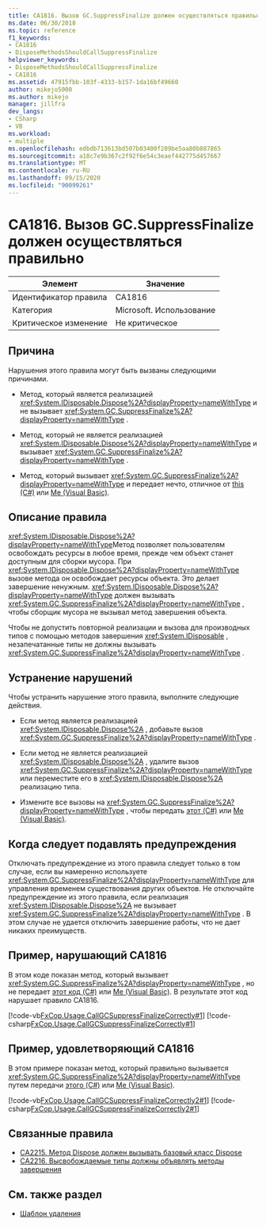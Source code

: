 ```yaml
---
title: CA1816. Вызов GC.SuppressFinalize должен осуществляться правильно
ms.date: 06/30/2018
ms.topic: reference
f1_keywords:
- CA1816
- DisposeMethodsShouldCallSuppressFinalize
helpviewer_keywords:
- DisposeMethodsShouldCallSuppressFinalize
- CA1816
ms.assetid: 47915fbb-103f-4333-b157-1da16bf49660
author: mikejo5000
ms.author: mikejo
manager: jillfra
dev_langs:
- CSharp
- VB
ms.workload:
- multiple
ms.openlocfilehash: edbdb713613bd507b03400f209be5aa80b887865
ms.sourcegitcommit: a18c7e9b367c2f92f6e54c3eaef442775d457667
ms.translationtype: MT
ms.contentlocale: ru-RU
ms.lasthandoff: 09/15/2020
ms.locfileid: "90099261"
---
```

# <a name="ca1816-call-gcsuppressfinalize-correctly"></a>CA1816. Вызов GC.SuppressFinalize должен осуществляться правильно

|Элемент|Значение|
|-|-|
|Идентификатор правила|CA1816|
|Категория|Microsoft. Использование|
|Критическое изменение|Не критическое|

## <a name="cause"></a>Причина

Нарушения этого правила могут быть вызваны следующими причинами.

- Метод, который является реализацией <xref:System.IDisposable.Dispose%2A?displayProperty=nameWithType> и не вызывает <xref:System.GC.SuppressFinalize%2A?displayProperty=nameWithType> .

- Метод, который не является реализацией <xref:System.IDisposable.Dispose%2A?displayProperty=nameWithType> и вызывает <xref:System.GC.SuppressFinalize%2A?displayProperty=nameWithType> .

- Метод, который вызывает <xref:System.GC.SuppressFinalize%2A?displayProperty=nameWithType> и передает нечто, отличное от [this (C#)](/dotnet/csharp/language-reference/keywords/this) или [Me (Visual Basic)](/dotnet/visual-basic/programming-guide/program-structure/me-my-mybase-and-myclass#me).

## <a name="rule-description"></a>Описание правила

<xref:System.IDisposable.Dispose%2A?displayProperty=nameWithType>Метод позволяет пользователям освобождать ресурсы в любое время, прежде чем объект станет доступным для сборки мусора. При <xref:System.IDisposable.Dispose%2A?displayProperty=nameWithType> вызове метода он освобождает ресурсы объекта. Это делает завершение ненужным. <xref:System.IDisposable.Dispose%2A?displayProperty=nameWithType> должен вызывать <xref:System.GC.SuppressFinalize%2A?displayProperty=nameWithType> , чтобы сборщик мусора не вызывал метод завершения объекта.

Чтобы не допустить повторной реализации и вызова для производных типов с помощью методов завершения <xref:System.IDisposable> , незапечатанные типы не должны вызывать <xref:System.GC.SuppressFinalize%2A?displayProperty=nameWithType> .

## <a name="how-to-fix-violations"></a>Устранение нарушений

Чтобы устранить нарушение этого правила, выполните следующие действия.

- Если метод является реализацией <xref:System.IDisposable.Dispose%2A> , добавьте вызов <xref:System.GC.SuppressFinalize%2A?displayProperty=nameWithType> .

- Если метод не является реализацией <xref:System.IDisposable.Dispose%2A> , удалите вызов <xref:System.GC.SuppressFinalize%2A?displayProperty=nameWithType> или переместите его в <xref:System.IDisposable.Dispose%2A> реализацию типа.

- Измените все вызовы на <xref:System.GC.SuppressFinalize%2A?displayProperty=nameWithType> , чтобы передать [этот (C#)](/dotnet/csharp/language-reference/keywords/this) или [Me (Visual Basic)](/dotnet/visual-basic/programming-guide/program-structure/me-my-mybase-and-myclass#me).

## <a name="when-to-suppress-warnings"></a>Когда следует подавлять предупреждения

Отключать предупреждение из этого правила следует только в том случае, если вы намеренно используете <xref:System.GC.SuppressFinalize%2A?displayProperty=nameWithType> для управления временем существования других объектов. Не отключайте предупреждение из этого правила, если реализация <xref:System.IDisposable.Dispose%2A> не вызывает <xref:System.GC.SuppressFinalize%2A?displayProperty=nameWithType> . В этом случае не удается отключить завершение работы, что не дает никаких преимуществ.

## <a name="example-that-violates-ca1816"></a>Пример, нарушающий CA1816

В этом коде показан метод, который вызывает <xref:System.GC.SuppressFinalize%2A?displayProperty=nameWithType> , но не передает [этот код (C#)](/dotnet/csharp/language-reference/keywords/this) или [Me (Visual Basic)](/dotnet/visual-basic/programming-guide/program-structure/me-my-mybase-and-myclass#me). В результате этот код нарушает правило CA1816.

[!code-vb[FxCop.Usage.CallGCSuppressFinalizeCorrectly#1](../code-quality/codesnippet/VisualBasic/ca1816-call-gc-suppressfinalize-correctly_1.vb)]
[!code-csharp[FxCop.Usage.CallGCSuppressFinalizeCorrectly#1](../code-quality/codesnippet/CSharp/ca1816-call-gc-suppressfinalize-correctly_1.cs)]

## <a name="example-that-satisfies-ca1816"></a>Пример, удовлетворяющий CA1816

В этом примере показан метод, который правильно вызывается <xref:System.GC.SuppressFinalize%2A?displayProperty=nameWithType> путем передачи [этого (C#)](/dotnet/csharp/language-reference/keywords/this) или [Me (Visual Basic)](/dotnet/visual-basic/programming-guide/program-structure/me-my-mybase-and-myclass#me).

[!code-vb[FxCop.Usage.CallGCSuppressFinalizeCorrectly2#1](../code-quality/codesnippet/VisualBasic/ca1816-call-gc-suppressfinalize-correctly_2.vb)]
[!code-csharp[FxCop.Usage.CallGCSuppressFinalizeCorrectly2#1](../code-quality/codesnippet/CSharp/ca1816-call-gc-suppressfinalize-correctly_2.cs)]

## <a name="related-rules"></a>Связанные правила

- [CA2215. Метод Dispose должен вызывать базовый класс Dispose](../code-quality/ca2215.md)
- [CA2216. Высвобождаемые типы должны объявлять методы завершения](../code-quality/ca2216.md)

## <a name="see-also"></a>См. также раздел

- [Шаблон удаления](/dotnet/standard/design-guidelines/dispose-pattern)
